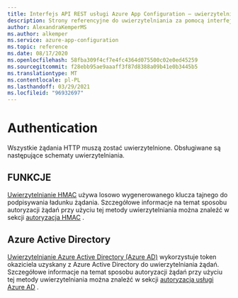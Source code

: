 ```yaml
---
title: Interfejs API REST usługi Azure App Configuration — uwierzytelnianie
description: Strony referencyjne do uwierzytelniania za pomocą interfejsu API REST usługi Azure App Configuration
author: AlexandraKemperMS
ms.author: alkemper
ms.service: azure-app-configuration
ms.topic: reference
ms.date: 08/17/2020
ms.openlocfilehash: 58fba309f4cf7e4fc4364d075500c02e0ed45259
ms.sourcegitcommit: f28ebb95ae9aaaff3f87d8388a09b41e0b3445b5
ms.translationtype: MT
ms.contentlocale: pl-PL
ms.lasthandoff: 03/29/2021
ms.locfileid: "96932697"
---
```

# <a name="authentication"></a>Authentication

Wszystkie żądania HTTP muszą zostać uwierzytelnione. Obsługiwane są następujące schematy uwierzytelniania.

## <a name="hmac"></a>FUNKCJE

[Uwierzytelnianie HMAC](./rest-api-authentication-hmac.md) używa losowo wygenerowanego klucza tajnego do podpisywania ładunku żądania. Szczegółowe informacje na temat sposobu autoryzacji żądań przy użyciu tej metody uwierzytelniania można znaleźć w sekcji [autoryzacja HMAC](./rest-api-authorization-hmac.md) .

## <a name="azure-active-directory"></a>Azure Active Directory

[Uwierzytelnianie Azure Active Directory (Azure AD)](../active-directory/authentication/overview-authentication.md) wykorzystuje token okaziciela uzyskany z Azure Active Directory do uwierzytelniania żądań. Szczegółowe informacje na temat sposobu autoryzacji żądań przy użyciu tej metody uwierzytelniania można znaleźć w sekcji [autoryzacja usługi Azure AD](./rest-api-authorization-azure-ad.md) .
